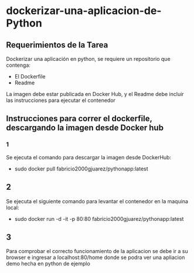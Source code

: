 # dockerizar-una-aplicacion-de-Python


## Requerimientos de la Tarea

Dockerizar una aplicación en python, se requiere un repositorio que contenga:
- El Dockerfile
- Readme

La imagen debe estar publicada en Docker Hub, y el Readme debe incluir las instrucciones para ejecutar el contenedor

## Instrucciones para correr el dockerfile, descargando la imagen desde Docker hub

### 1
Se ejecuta el comando para descargar la imagen desde DockerHub:

- sudo docker pull fabricio2000gjuarez/pythonapp:latest

## 2 
Se ejecuta el siguiente comando para levantar el contenedor en la maquina local:

- sudo docker run -d -it -p 80:80 fabricio2000gjuarez/pythonapp:latest 

## 3

Para comprobar el correcto funcionamiento de la aplicacion se debe ir a su browser e ingresar a localhost:80/home donde se podra ver una apliacion demo hecha en python de ejemplo
